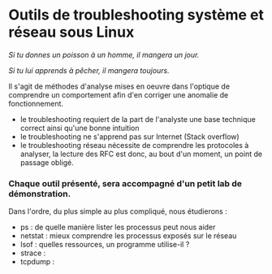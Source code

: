 # Outils de troubleshooting système et réseau sous Linux

*Si tu donnes un poisson à un homme, il mangera un jour.*

*Si tu lui apprends à pêcher, il mangera toujours.*
                                          
Il s'agit de méthodes d'analyse mises en oeuvre dans l'optique de comprendre un comportement afin d'en corriger une anomalie de fonctionnement.

* le troubleshooting requiert de la part de l'analyste une base technique correct ainsi qu'une bonne intuition
* le troubleshooting ne s'apprend pas sur Internet (Stack overflow)
* le troubleshooting réseau nécessite de comprendre les protocoles à analyser, la lecture des RFC est donc, au bout d'un moment, un point de passage obligé.

### Chaque outil présenté, sera accompagné d'un petit lab de démonstration.  

Dans l'ordre, du plus simple au plus compliqué, nous étudierons :
* ps : de quelle manière lister les processus peut nous aider
* netstat : mieux comprendre les processus exposés sur le réseau
* lsof : quelles  ressources, un programme utilise-il  ?
* strace : 
* tcpdump : 



